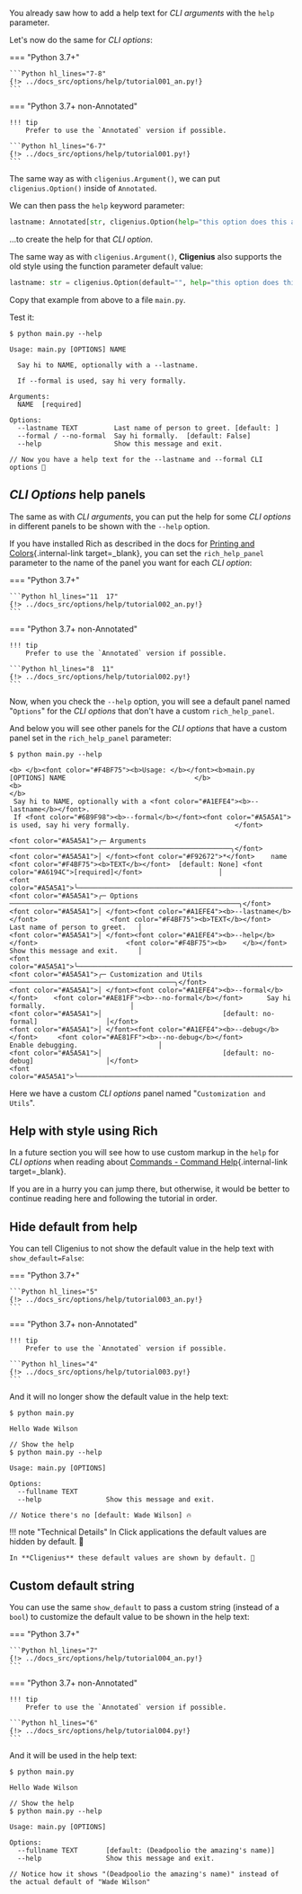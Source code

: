 You already saw how to add a help text for *CLI arguments* with the `help` parameter.

Let's now do the same for *CLI options*:

=== "Python 3.7+"

    ```Python hl_lines="7-8"
    {!> ../docs_src/options/help/tutorial001_an.py!}
    ```

=== "Python 3.7+ non-Annotated"

    !!! tip
        Prefer to use the `Annotated` version if possible.

    ```Python hl_lines="6-7"
    {!> ../docs_src/options/help/tutorial001.py!}
    ```

The same way as with `cligenius.Argument()`, we can put `cligenius.Option()` inside of `Annotated`.

We can then pass the `help` keyword parameter:

```Python
lastname: Annotated[str, cligenius.Option(help="this option does this and that")] = ""
```

...to create the help for that *CLI option*.

The same way as with `cligenius.Argument()`, **Cligenius** also supports the old style using the function parameter default value:

```Python
lastname: str = cligenius.Option(default="", help="this option does this and that")
```

Copy that example from above to a file `main.py`.

Test it:

<div class="termy">

```console
$ python main.py --help

Usage: main.py [OPTIONS] NAME

  Say hi to NAME, optionally with a --lastname.

  If --formal is used, say hi very formally.

Arguments:
  NAME  [required]

Options:
  --lastname TEXT         Last name of person to greet. [default: ]
  --formal / --no-formal  Say hi formally.  [default: False]
  --help                  Show this message and exit.

// Now you have a help text for the --lastname and --formal CLI options 🎉
```

</div>

## *CLI Options* help panels

The same as with *CLI arguments*, you can put the help for some *CLI options* in different panels to be shown with the `--help` option.

If you have installed Rich as described in the docs for [Printing and Colors](../printing.md){.internal-link target=_blank}, you can set the `rich_help_panel` parameter to the name of the panel you want for each *CLI option*:

=== "Python 3.7+"

    ```Python hl_lines="11  17"
    {!> ../docs_src/options/help/tutorial002_an.py!}
    ```

=== "Python 3.7+ non-Annotated"

    !!! tip
        Prefer to use the `Annotated` version if possible.

    ```Python hl_lines="8  11"
    {!> ../docs_src/options/help/tutorial002.py!}
    ```

Now, when you check the `--help` option, you will see a default panel named "`Options`" for the *CLI options* that don't have a custom `rich_help_panel`.

And below you will see other panels for the *CLI options* that have a custom panel set in the `rich_help_panel` parameter:

<div class="termy">

```console
$ python main.py --help

<b> </b><font color="#F4BF75"><b>Usage: </b></font><b>main.py [OPTIONS] NAME                                </b>
<b>                                                                     </b>
 Say hi to NAME, optionally with a <font color="#A1EFE4"><b>--lastname</b></font>.
 If <font color="#6B9F98"><b>--formal</b></font><font color="#A5A5A1"> is used, say hi very formally.                          </font>

<font color="#A5A5A1">╭─ Arguments ───────────────────────────────────────────────────────╮</font>
<font color="#A5A5A1">│ </font><font color="#F92672">*</font>    name      <font color="#F4BF75"><b>TEXT</b></font>  [default: None] <font color="#A6194C">[required]</font>                   │
<font color="#A5A5A1">╰───────────────────────────────────────────────────────────────────╯</font>
<font color="#A5A5A1">╭─ Options ─────────────────────────────────────────────────────────╮</font>
<font color="#A5A5A1">│ </font><font color="#A1EFE4"><b>--lastname</b></font>                  <font color="#F4BF75"><b>TEXT</b></font>  Last name of person to greet.   │
<font color="#A5A5A1">│ </font><font color="#A1EFE4"><b>--help</b></font>                      <font color="#F4BF75"><b>    </b></font>  Show this message and exit.     │
<font color="#A5A5A1">╰───────────────────────────────────────────────────────────────────╯</font>
<font color="#A5A5A1">╭─ Customization and Utils ─────────────────────────────────────────╮</font>
<font color="#A5A5A1">│ </font><font color="#A1EFE4"><b>--formal</b></font>    <font color="#AE81FF"><b>--no-formal</b></font>      Say hi formally.                     │
<font color="#A5A5A1">│                              [default: no-formal]                 │</font>
<font color="#A5A5A1">│ </font><font color="#A1EFE4"><b>--debug</b></font>     <font color="#AE81FF"><b>--no-debug</b></font>       Enable debugging.                    │
<font color="#A5A5A1">│                              [default: no-debug]                  │</font>
<font color="#A5A5A1">╰───────────────────────────────────────────────────────────────────╯</font>
```

</div>

Here we have a custom *CLI options* panel named "`Customization and Utils`".

## Help with style using Rich

In a future section you will see how to use custom markup in the `help` for *CLI options* when reading about [Commands - Command Help](../commands/help.md#rich-markdown-and-markup){.internal-link target=_blank}.

If you are in a hurry you can jump there, but otherwise, it would be better to continue reading here and following the tutorial in order.


## Hide default from help

You can tell Cligenius to not show the default value in the help text with `show_default=False`:

=== "Python 3.7+"

    ```Python hl_lines="5"
    {!> ../docs_src/options/help/tutorial003_an.py!}
    ```

=== "Python 3.7+ non-Annotated"

    !!! tip
        Prefer to use the `Annotated` version if possible.

    ```Python hl_lines="4"
    {!> ../docs_src/options/help/tutorial003.py!}
    ```

And it will no longer show the default value in the help text:

<div class="termy">

```console
$ python main.py

Hello Wade Wilson

// Show the help
$ python main.py --help

Usage: main.py [OPTIONS]

Options:
  --fullname TEXT
  --help                Show this message and exit.

// Notice there's no [default: Wade Wilson] 🔥
```

</div>

!!! note "Technical Details"
    In Click applications the default values are hidden by default. 🙈

    In **Cligenius** these default values are shown by default. 👀

## Custom default string

You can use the same `show_default` to pass a custom string (instead of a `bool`) to customize the default value to be shown in the help text:

=== "Python 3.7+"

    ```Python hl_lines="7"
    {!> ../docs_src/options/help/tutorial004_an.py!}
    ```

=== "Python 3.7+ non-Annotated"

    !!! tip
        Prefer to use the `Annotated` version if possible.

    ```Python hl_lines="6"
    {!> ../docs_src/options/help/tutorial004.py!}
    ```

And it will be used in the help text:

<div class="termy">

```console
$ python main.py

Hello Wade Wilson

// Show the help
$ python main.py --help

Usage: main.py [OPTIONS]

Options:
  --fullname TEXT       [default: (Deadpoolio the amazing's name)]
  --help                Show this message and exit.

// Notice how it shows "(Deadpoolio the amazing's name)" instead of the actual default of "Wade Wilson"
```

</div>
